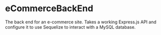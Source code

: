 # eCommerceBackEnd
The back end for an e-commerce site. Takes a working Express.js API and configure it to use Sequelize to interact with a MySQL database.
